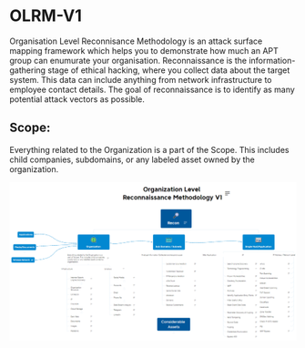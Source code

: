 # OLRM-V1
Organisation Level Reconnisance Methodology is an attack surface mapping framework which helps you to demonstrate how much an APT group can enumurate your organisation. Reconnaissance is the information-gathering stage of ethical hacking, where you collect data about the target system. This data can include anything from network infrastructure to employee contact details. The goal of reconnaissance is to identify as many potential attack vectors as possible.

## Scope:
Everything related to the Organization is a part of the Scope. This includes child companies, subdomains, or any labeled asset owned by the organization.

![alt text](https://github.com/pshthree/OLRM-V1/blob/main/OLRM.PNG?raw=true)

